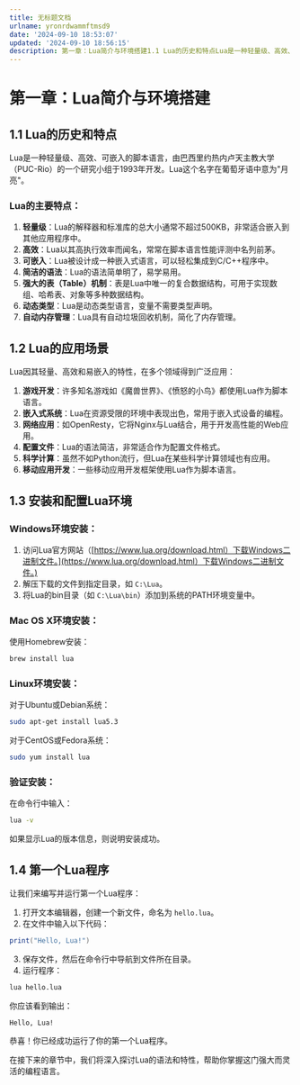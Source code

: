 ```yaml
---
title: 无标题文档
urlname: yronrdwammftmsd9
date: '2024-09-10 18:53:07'
updated: '2024-09-10 18:56:15'
description: 第一章：Lua简介与环境搭建1.1 Lua的历史和特点Lua是一种轻量级、高效、可嵌入的脚本语言，由巴西里约热内卢天主教大学（PUC-Rio）的一个研究小组于1993年开发。Lua这个名字在葡萄牙语中意为"月亮"。Lua的主要特点：轻量级：Lua的解释器和标准库的总大小通常不超过500KB，非...
---
```

# 第一章：Lua简介与环境搭建
## 1.1 Lua的历史和特点
Lua是一种轻量级、高效、可嵌入的脚本语言，由巴西里约热内卢天主教大学（PUC-Rio）的一个研究小组于1993年开发。Lua这个名字在葡萄牙语中意为"月亮"。

### Lua的主要特点：
1. **轻量级**：Lua的解释器和标准库的总大小通常不超过500KB，非常适合嵌入到其他应用程序中。
2. **高效**：Lua以其高执行效率而闻名，常常在脚本语言性能评测中名列前茅。
3. **可嵌入**：Lua被设计成一种嵌入式语言，可以轻松集成到C/C++程序中。
4. **简洁的语法**：Lua的语法简单明了，易学易用。
5. **强大的表（Table）机制**：表是Lua中唯一的复合数据结构，可用于实现数组、哈希表、对象等多种数据结构。
6. **动态类型**：Lua是动态类型语言，变量不需要类型声明。
7. **自动内存管理**：Lua具有自动垃圾回收机制，简化了内存管理。

## 1.2 Lua的应用场景
Lua因其轻量、高效和易嵌入的特性，在多个领域得到广泛应用：

1. **游戏开发**：许多知名游戏如《魔兽世界》、《愤怒的小鸟》都使用Lua作为脚本语言。
2. **嵌入式系统**：Lua在资源受限的环境中表现出色，常用于嵌入式设备的编程。
3. **网络应用**：如OpenResty，它将Nginx与Lua结合，用于开发高性能的Web应用。
4. **配置文件**：Lua的语法简洁，非常适合作为配置文件格式。
5. **科学计算**：虽然不如Python流行，但Lua在某些科学计算领域也有应用。
6. **移动应用开发**：一些移动应用开发框架使用Lua作为脚本语言。

## 1.3 安装和配置Lua环境
### Windows环境安装：
1. 访问Lua官方网站（[https://www.lua.org/download.html）下载Windows二进制文件。](https://www.lua.org/download.html）下载Windows二进制文件。)
2. 解压下载的文件到指定目录，如 `C:\Lua`。
3. 将Lua的bin目录（如 `C:\Lua\bin`）添加到系统的PATH环境变量中。

### Mac OS X环境安装：
使用Homebrew安装：

```bash
brew install lua
```

### Linux环境安装：
对于Ubuntu或Debian系统：

```bash
sudo apt-get install lua5.3
```

对于CentOS或Fedora系统：

```bash
sudo yum install lua
```

### 验证安装：
在命令行中输入：

```bash
lua -v
```

如果显示Lua的版本信息，则说明安装成功。

## 1.4 第一个Lua程序
让我们来编写并运行第一个Lua程序：

1. 打开文本编辑器，创建一个新文件，命名为 `hello.lua`。
2. 在文件中输入以下代码：

```lua
print("Hello, Lua!")
```

3. 保存文件，然后在命令行中导航到文件所在目录。
4. 运行程序：

```bash
lua hello.lua
```

你应该看到输出：

```plain
Hello, Lua!
```

恭喜！你已经成功运行了你的第一个Lua程序。

在接下来的章节中，我们将深入探讨Lua的语法和特性，帮助你掌握这门强大而灵活的编程语言。

